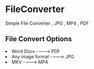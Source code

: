 # FileConverter
Simple File Converter , JPG , MP4 , PDF
## File Convert Options
<li> Word Docx ----> PDF </li>
<li> Any image format ----> JPG </li>
<li> MKV ----> MP4 </li>
